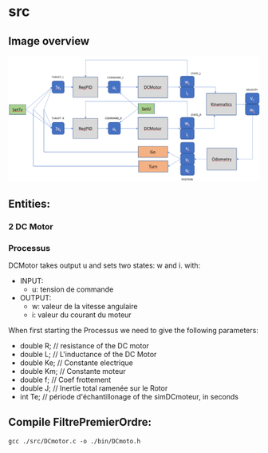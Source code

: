 # src

## Image overview

![Project Overview](../doc/img/overview.png?raw=true)

## Entities:

### 2 DC Motor

### Processus

DCMotor takes output u and sets two states: w and i.
with:
- INPUT:
    - u: tension de commande
- OUTPUT:
    - w: valeur de la vitesse angulaire
    - i: valeur du courant du moteur

When first starting the Processus we need to give the following parameters:
- double R;   // resistance of the DC motor
- double L;   // L'inductance of the DC Motor
- double Ke;  // Constante electrique
- double Km;  // Constante moteur
- double f;   // Coef frottement
- double J;   // Inertie total ramenée sur le Rotor
- int Te; // période d'échantillonage of the simDCmoteur, in seconds



## Compile FiltrePremierOrdre:

```
gcc ./src/DCmotor.c -o ./bin/DCmoto.h
```